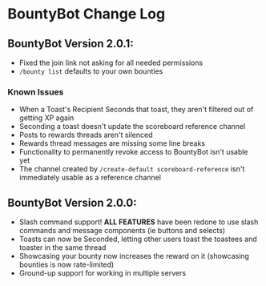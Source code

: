 # BountyBot Change Log
## BountyBot Version 2.0.1:
- Fixed the join link not asking for all needed permissions
- `/bounty list` defaults to your own bounties

### Known Issues
- When a Toast's Recipient Seconds that toast, they aren't filtered out of getting XP again
- Seconding a toast doesn't update the scoreboard reference channel
- Posts to rewards threads aren't silenced
- Rewards thread messages are missing some line breaks
- Functionality to permanently revoke access to BountyBot isn't usable yet
- The channel created by `/create-default scoreboard-reference` isn't immediately usable as a reference channel

## BountyBot Version 2.0.0:
- Slash command support! **ALL FEATURES** have been redone to use slash commands and message components (ie buttons and selects)
- Toasts can now be Seconded, letting other users toast the toastees and toaster in the same thread
- Showcasing your bounty now increases the reward on it (showcasing bounties is now rate-limited)
- Ground-up support for working in multiple servers
